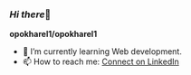 ### _Hi there_👋

**opokharel1/opokharel1** 

- 🌱 I’m currently learning Web development.
- 📫 How to reach me: [Connect on LinkedIn](https://linkedin.com/in/option-pokharel-550958289)


